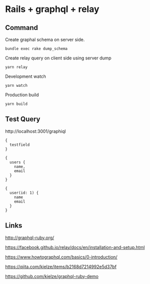 # Rails + graphql + relay

## Command

Create graphal schema on server side.

`bundle exec rake dump_schema`

Create relay query on client side using server dump

`yarn relay`

Development watch

`yarn watch`

Production build

`yarn build`


## Test Query

http://localhost:3001/graphiql

```
{
  testfield
}
```

```
{
  users {
    name,
    email
  }
}
```


```
{
  user(id: 1) {
    name
    email
  }
}
```




## Links


http://graphql-ruby.org/

https://facebook.github.io/relay/docs/en/installation-and-setup.html

https://www.howtographql.com/basics/0-introduction/

https://qiita.com/kielze/items/b2168d7214992e5d37bf



https://github.com/kielze/graphql-ruby-demo





